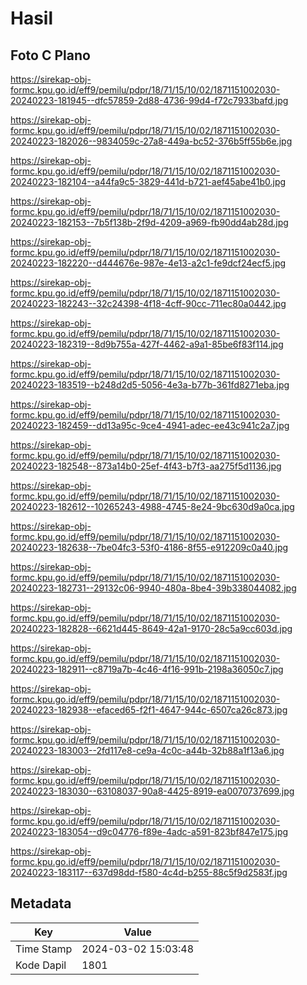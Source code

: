# Hasil

## Foto C Plano

https://sirekap-obj-formc.kpu.go.id/eff9/pemilu/pdpr/18/71/15/10/02/1871151002030-20240223-181945--dfc57859-2d88-4736-99d4-f72c7933bafd.jpg

https://sirekap-obj-formc.kpu.go.id/eff9/pemilu/pdpr/18/71/15/10/02/1871151002030-20240223-182026--9834059c-27a8-449a-bc52-376b5ff55b6e.jpg

https://sirekap-obj-formc.kpu.go.id/eff9/pemilu/pdpr/18/71/15/10/02/1871151002030-20240223-182104--a44fa9c5-3829-441d-b721-aef45abe41b0.jpg

https://sirekap-obj-formc.kpu.go.id/eff9/pemilu/pdpr/18/71/15/10/02/1871151002030-20240223-182153--7b5f138b-2f9d-4209-a969-fb90dd4ab28d.jpg

https://sirekap-obj-formc.kpu.go.id/eff9/pemilu/pdpr/18/71/15/10/02/1871151002030-20240223-182220--d444676e-987e-4e13-a2c1-fe9dcf24ecf5.jpg

https://sirekap-obj-formc.kpu.go.id/eff9/pemilu/pdpr/18/71/15/10/02/1871151002030-20240223-182243--32c24398-4f18-4cff-90cc-711ec80a0442.jpg

https://sirekap-obj-formc.kpu.go.id/eff9/pemilu/pdpr/18/71/15/10/02/1871151002030-20240223-182319--8d9b755a-427f-4462-a9a1-85be6f83f114.jpg

https://sirekap-obj-formc.kpu.go.id/eff9/pemilu/pdpr/18/71/15/10/02/1871151002030-20240223-183519--b248d2d5-5056-4e3a-b77b-361fd8271eba.jpg

https://sirekap-obj-formc.kpu.go.id/eff9/pemilu/pdpr/18/71/15/10/02/1871151002030-20240223-182459--dd13a95c-9ce4-4941-adec-ee43c941c2a7.jpg

https://sirekap-obj-formc.kpu.go.id/eff9/pemilu/pdpr/18/71/15/10/02/1871151002030-20240223-182548--873a14b0-25ef-4f43-b7f3-aa275f5d1136.jpg

https://sirekap-obj-formc.kpu.go.id/eff9/pemilu/pdpr/18/71/15/10/02/1871151002030-20240223-182612--10265243-4988-4745-8e24-9bc630d9a0ca.jpg

https://sirekap-obj-formc.kpu.go.id/eff9/pemilu/pdpr/18/71/15/10/02/1871151002030-20240223-182638--7be04fc3-53f0-4186-8f55-e912209c0a40.jpg

https://sirekap-obj-formc.kpu.go.id/eff9/pemilu/pdpr/18/71/15/10/02/1871151002030-20240223-182731--29132c06-9940-480a-8be4-39b338044082.jpg

https://sirekap-obj-formc.kpu.go.id/eff9/pemilu/pdpr/18/71/15/10/02/1871151002030-20240223-182828--6621d445-8649-42a1-9170-28c5a9cc603d.jpg

https://sirekap-obj-formc.kpu.go.id/eff9/pemilu/pdpr/18/71/15/10/02/1871151002030-20240223-182911--c8719a7b-4c46-4f16-991b-2198a36050c7.jpg

https://sirekap-obj-formc.kpu.go.id/eff9/pemilu/pdpr/18/71/15/10/02/1871151002030-20240223-182938--efaced65-f2f1-4647-944c-6507ca26c873.jpg

https://sirekap-obj-formc.kpu.go.id/eff9/pemilu/pdpr/18/71/15/10/02/1871151002030-20240223-183003--2fd117e8-ce9a-4c0c-a44b-32b88a1f13a6.jpg

https://sirekap-obj-formc.kpu.go.id/eff9/pemilu/pdpr/18/71/15/10/02/1871151002030-20240223-183030--63108037-90a8-4425-8919-ea0070737699.jpg

https://sirekap-obj-formc.kpu.go.id/eff9/pemilu/pdpr/18/71/15/10/02/1871151002030-20240223-183054--d9c04776-f89e-4adc-a591-823bf847e175.jpg

https://sirekap-obj-formc.kpu.go.id/eff9/pemilu/pdpr/18/71/15/10/02/1871151002030-20240223-183117--637d98dd-f580-4c4d-b255-88c5f9d2583f.jpg


## Metadata

| Key        | Value               |
| ---------- | ------------------- |
| Time Stamp | 2024-03-02 15:03:48 |
| Kode Dapil | 1801                |



